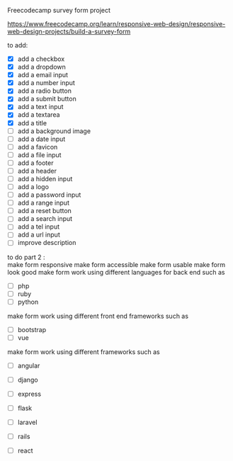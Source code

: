 Freecodecamp survey form project

https://www.freecodecamp.org/learn/responsive-web-design/responsive-web-design-projects/build-a-survey-form 

to add:

- [x] add a checkbox
- [x] add a dropdown
- [x] add a email input
- [x] add a number input
- [x] add a radio button
- [x] add a submit button
- [x] add a text input
- [x] add a textarea
- [x] add a title
- [ ] add a background image
- [ ] add a date input
- [ ] add a favicon
- [ ] add a file input
- [ ] add a footer
- [ ] add a header
- [ ] add a hidden input
- [ ] add a logo
- [ ] add a password input
- [ ] add a range input
- [ ] add a reset button
- [ ] add a search input
- [ ] add a tel input
- [ ] add a url input
- [ ] improve  description

to do part 2 :  
make form responsive
make form accessible
make form usable
make form look good
make form work using different languages for back end such as

- [ ] php
- [ ] ruby
- [ ] python

make form work using different front end frameworks such as

- [ ] bootstrap
- [ ] vue

make form work using different frameworks such as

- [ ] angular
- [ ] django
- [ ] express
- [ ] flask
- [ ] laravel
- [ ] rails
- [ ] react


